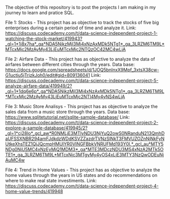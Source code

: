 The objective of this repository is to post the projects I am making in my journey to learn and pratice SQL.

File 1: Stocks - This project has as objective to track the stocks of five big enterprises during a certain period of time and analyze it. 
Link: <https://discuss.codecademy.com/t/data-science-independent-project-1-watching-the-stock-market/419943?_gl=1*1i8x7ha*_ga*NDA5NjkzMjI3Mi4xNzAxMDk5NTg1*_ga_3LRZM6TM9L*MTcxMjc2MzAyMy43LjEuMTcxMjc2NTQzOC42MC4wLjA>

File 2: Airfare Data - This project has as objective to analyze the data of airfares between different cities through the years. 
Data base: <https://docs.google.com/spreadsheets/d/1JOQ5bnInxX9Mpf_3xtsX38cw-G1uctiu5jTrjzkJoh0/edit#gid=809136041>
Link: <https://discuss.codecademy.com/t/data-science-independent-project-5-analyze-airfare-data/419949/2?_gl=1*1dq6e6p*_ga*NDA5NjkzMjI3Mi4xNzAxMDk5NTg1*_ga_3LRZM6TM9L*MTcxMjc2MzAyMy43LjEuMTcxMjc2NTI4My4yNS4wLjA>

File 3: Music Store Analisys - This project has as objective to analyze the sales data from a music store through the years.
Data base: <https://www.sqlitetutorial.net/sqlite-sample-database/>
Link: <https://discuss.codecademy.com/t/data-science-independent-project-2-explore-a-sample-database/419945/2?_gl=1*cj28lo*_gcl_aw*R0NMLjE3MTIyNDU3NjYuQ2owS0NRanduN213QmhDaUFSSXNBR294amFJdkdzWDdKSVZZazdrTVNzSlNkT3FMVUZOZnNjNkFyNUtkeXhsTEZ1QjJQcmpHMUlYR0VINGFBbkVNRUFMd193Y0I.*_gcl_au*MTY5NDg0NjU5MC4xNzEyMjQ1MDM3*_ga*MTE3MDczNDU3MS4xNzA2MTk5OTE1*_ga_3LRZM6TM9L*MTcxNjc3MTgyMy4yOS4xLjE3MTY3NzQwODEuNjAuMC4w>

File 4: Trend in Home Values - This project has as objective to analyze the home values through the years in US states and do recommendations on where to make real state investiments. 
Link: <https://discuss.codecademy.com/t/data-science-independent-project-4-home-value-trends/419948>
